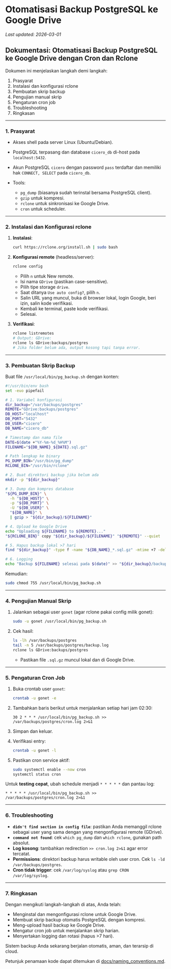 # Otomatisasi Backup PostgreSQL ke Google Drive
*Last updated: 2026-03-01*

## Dokumentasi: Otomatisasi Backup PostgreSQL ke Google Drive dengan Cron dan Rclone

Dokumen ini menjelaskan langkah demi langkah:

1. Prasyarat
2. Instalasi dan konfigurasi rclone
3. Pembuatan skrip backup
4. Pengujian manual skrip
5. Pengaturan cron job
6. Troubleshooting
7. Ringkasan

---

### 1. Prasyarat

* Akses shell pada server Linux (Ubuntu/Debian).
* PostgreSQL terpasang dan database `cicero_db` di-host pada `localhost:5432`.
* Akun PostgreSQL `cicero` dengan password `pass` terdaftar dan memiliki hak `CONNECT, SELECT` pada `cicero_db`.
* Tools:

  * `pg_dump` (biasanya sudah terinstal bersama PostgreSQL client).
  * `gzip` untuk kompresi.
  * `rclone` untuk sinkronisasi ke Google Drive.
  * `cron` untuk scheduler.

---

### 2. Instalasi dan Konfigurasi rclone

1. **Instalasi**:

   ```bash
   curl https://rclone.org/install.sh | sudo bash
   ```

2. **Konfigurasi remote** (headless/server):

   ```bash
   rclone config
   ```

   * Pilih `n` untuk New remote.
   * Isi nama `GDrive` (pastikan case-sensitive).
   * Pilih tipe storage `drive`.
   * Saat ditanya `Use auto config?`, pilih `n`.
   * Salin URL yang muncul, buka di browser lokal, login Google, beri izin, salin kode verifikasi.
   * Kembali ke terminal, paste kode verifikasi.
   * Selesai.

3. **Verifikasi**:

   ```bash
   rclone listremotes
   # Output: GDrive:
   rclone ls GDrive:backups/postgres
   # Jika folder belum ada, output kosong tapi tanpa error.
   ```

---

### 3. Pembuatan Skrip Backup

Buat file `/usr/local/bin/pg_backup.sh` dengan konten:

```bash
#!/usr/bin/env bash
set -euo pipefail

# 1. Variabel konfigurasi
dir_backup="/var/backups/postgres"
REMOTE="GDrive:backups/postgres"
DB_HOST="localhost"
DB_PORT="5432"
DB_USER="cicero"
DB_NAME="cicero_db"

# Timestamp dan nama file
DATE=$(date +"%Y-%m-%d_%H%M")
FILENAME="${DB_NAME}_${DATE}.sql.gz"

# Path lengkap ke binary
PG_DUMP_BIN="/usr/bin/pg_dump"
RCLONE_BIN="/usr/bin/rclone"

# 2. Buat direktori backup jika belum ada
mkdir -p "${dir_backup}"

# 3. Dump dan kompres database
"${PG_DUMP_BIN}" \
  -h "${DB_HOST}" \
  -p "${DB_PORT}" \
  -U "${DB_USER}" \
  "${DB_NAME}" \
  | gzip > "${dir_backup}/${FILENAME}"

# 4. Upload ke Google Drive
echo "Uploading ${FILENAME} to ${REMOTE}..."
"${RCLONE_BIN}" copy "${dir_backup}/${FILENAME}" "${REMOTE}" --quiet

# 5. Hapus backup lokal >7 hari
find "${dir_backup}" -type f -name "${DB_NAME}_*.sql.gz" -mtime +7 -delete

# 6. Logging
echo "Backup ${FILENAME} selesai pada $(date)" >> "${dir_backup}/backup.log"
```

Kemudian:

```bash
sudo chmod 755 /usr/local/bin/pg_backup.sh
```

---

### 4. Pengujian Manual Skrip

1. Jalankan sebagai user `gonet` (agar rclone pakai config milik gonet):

   ```bash
   sudo -u gonet /usr/local/bin/pg_backup.sh
   ```
2. Cek hasil:

   ```bash
   ls -lh /var/backups/postgres
   tail -n 5 /var/backups/postgres/backup.log
   rclone ls GDrive:backups/postgres
   ```

   * Pastikan file `.sql.gz` muncul lokal dan di Google Drive.

---

### 5. Pengaturan Cron Job

1. Buka crontab user `gonet`:

   ```bash
   crontab -u gonet -e
   ```
2. Tambahkan baris berikut untuk menjalankan setiap hari jam 02:30:

   ```cron
   30 2 * * * /usr/local/bin/pg_backup.sh >> /var/backups/postgres/cron.log 2>&1
   ```
3. Simpan dan keluar.
4. Verifikasi entry:

   ```bash
   crontab -u gonet -l
   ```
5. Pastikan cron service aktif:

   ```bash
   sudo systemctl enable --now cron
   systemctl status cron
   ```

Untuk **testing cepat**, ubah schedule menjadi `* * * * *` dan pantau log:

```cron
* * * * * /usr/local/bin/pg_backup.sh >> /var/backups/postgres/cron.log 2>&1
```

---

### 6. Troubleshooting

* **`didn't find section in config file`**: pastikan Anda memanggil rclone sebagai user yang sama dengan yang mengonfigurasi remote (GDrive).
* **`command not found`**: cek `which pg_dump` dan `which rclone`, gunakan path absolut.
* **Log kosong**: tambahkan redirection `>> cron.log 2>&1` agar error tercatat.
* **Permissions**: direktori backup harus writable oleh user cron. Cek `ls -ld /var/backups/postgres`.
* **Cron tidak trigger**: cek `/var/log/syslog` atau `grep CRON /var/log/syslog`.

---

### 7. Ringkasan

Dengan mengikuti langkah-langkah di atas, Anda telah:

* Menginstal dan mengonfigurasi rclone untuk Google Drive.
* Membuat skrip backup otomatis PostgreSQL dengan kompresi.
* Meng-upload hasil backup ke Google Drive.
* Mengatur cron job untuk menjalankan skrip harian.
* Menyertakan logging dan rotasi (hapus >7 hari).

Sistem backup Anda sekarang berjalan otomatis, aman, dan terarsip di cloud.

Petunjuk penamaan kode dapat ditemukan di [docs/naming_conventions.md](naming_conventions.md).
